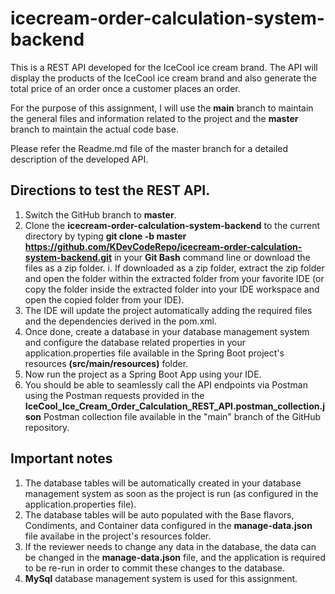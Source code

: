 # icecream-order-calculation-system-backend
This is a REST API developed for the IceCool ice cream brand. The API will display the products of the IceCool ice cream brand and also generate the total price of an order once a customer places an order. 

For the purpose of this assignment, I will use the **main** branch to maintain the general files and information related to the project and the **master** branch to maintain the actual code base. 

Please refer the Readme.md file of the master branch for a detailed description of the developed API. 

## Directions to test the REST API.

  1. Switch the GitHub branch to **master**.
  2. Clone the **icecream-order-calculation-system-backend** to the current directory by typing **git clone -b master https://github.com/KDevCodeRepo/icecream-order-calculation-system-backend.git** in your **Git Bash** command line or download the files as a zip folder. 
        i. If downloaded as a zip folder, extract the zip folder and open the folder within the extracted folder from your favorite IDE (or copy the folder inside the extracted folder into your IDE workspace and open the copied folder from your IDE).  
  3. The IDE will update the project automatically adding the required files and the dependencies derived in the pom.xml. 
  4. Once done, create a database in your database management system and configure the database related properties in your application.properties file available in the Spring Boot project's resources **(src/main/resources)** folder. 
  5. Now run the project as a Spring Boot App using your IDE.
  6. You should be able to seamlessly call the API endpoints via Postman using the Postman requests provided in the **IceCool_Ice_Cream_Order_Calculation_REST_API.postman_collection.json** Postman collection file available in the "main" branch of the GitHub repository. 

## Important notes

  1. The database tables will be automatically created in your database management system as soon as the project is run (as configured in the application.properties file). 
  2. The database tables will be auto populated with the Base flavors, Condiments, and Container data configured in the **manage-data.json** file availabe in the project's resources folder. 
  3. If the reviewer needs to change any data in the database, the data can be changed in the **manage-data.json** file, and the application is required to be re-run in order to commit these changes to the database. 
  4. **MySql** database management system is used for this assignment. 
